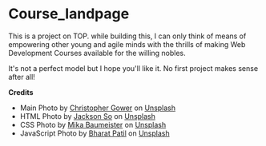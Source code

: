 # Course_landpage
This is a project on TOP. while building this, I can only think of means of empowering other young and agile minds with the thrills of making Web Development Courses available for the willing nobles.

It's not a perfect model but I hope you'll like it. No first project makes sense after all!

<strong>Credits</strong>
<ul>
    <li>Main Photo by <a href="https://unsplash.com/@cgower?utm_source=unsplash&utm_medium=referral&utm_content=creditCopyText">Christopher Gower</a> on <a href="https://unsplash.com/s/photos/coding?utm_source=unsplash&utm_medium=referral&utm_content=creditCopyText">Unsplash</a></li>
    <li> HTML Photo by <a href="https://unsplash.com/@jacksonsophat?utm_source=unsplash&utm_medium=referral&utm_content=creditCopyText">Jackson So</a> on <a href="https://unsplash.com/s/photos/html5?utm_source=unsplash&utm_medium=referral&utm_content=creditCopyText">Unsplash</a></li>
    <li> CSS Photo by <a href="https://unsplash.com/@mbaumi?utm_source=unsplash&utm_medium=referral&utm_content=creditCopyText">Mika Baumeister</a> on <a href="https://unsplash.com/s/photos/css?utm_source=unsplash&utm_medium=referral&utm_content=creditCopyText">Unsplash</a>
  </li>
  <li>JavaScript Photo by <a href="https://unsplash.com/@bharat_patil_photography?utm_source=unsplash&utm_medium=referral&utm_content=creditCopyText">Bharat Patil</a> on <a href="https://unsplash.com/s/photos/javascript?utm_source=unsplash&utm_medium=referral&utm_content=creditCopyText">Unsplash</a>
  </li>
</ul>  
